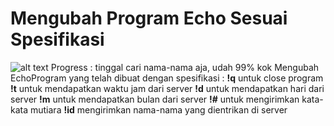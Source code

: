 # Mengubah Program Echo Sesuai Spesifikasi
![alt text](https://raw.githubusercontent.com/sosispanggang/kuliah/master/Semester%205/Pemrograman%20Jaringan/Tugas%201/tugas.jpg "Tugas 1")
Progress : tinggal cari nama-nama aja, udah 99% kok
Mengubah EchoProgram yang telah dibuat dengan spesifikasi :
__!q__ untuk close program
__!t__ untuk mendapatkan waktu jam dari server
__!d__ untuk mendapatkan hari dari server
__!m__ untuk mendapatkan bulan dari server
__!#__ untuk mengirimkan kata-kata mutiara
__!id__ mengirimkan nama-nama yang dientrikan di server
